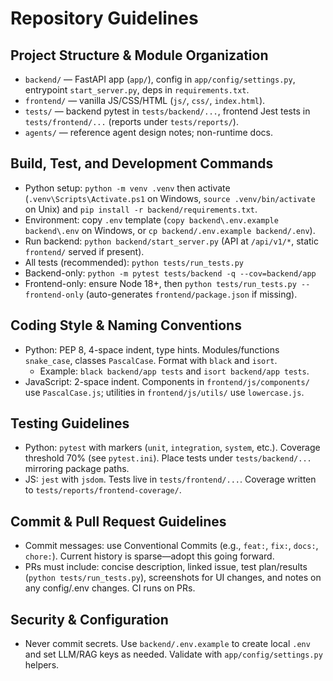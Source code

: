 # Repository Guidelines

## Project Structure & Module Organization
- `backend/` — FastAPI app (`app/`), config in `app/config/settings.py`, entrypoint `start_server.py`, deps in `requirements.txt`.
- `frontend/` — vanilla JS/CSS/HTML (`js/`, `css/`, `index.html`).
- `tests/` — backend pytest in `tests/backend/...`, frontend Jest tests in `tests/frontend/...` (reports under `tests/reports/`).
- `agents/` — reference agent design notes; non-runtime docs.

## Build, Test, and Development Commands
- Python setup: `python -m venv .venv` then activate (`.venv\Scripts\Activate.ps1` on Windows, `source .venv/bin/activate` on Unix) and `pip install -r backend/requirements.txt`.
- Environment: copy `.env` template (`copy backend\.env.example backend\.env` on Windows, or `cp backend/.env.example backend/.env`).
- Run backend: `python backend/start_server.py` (API at `/api/v1/*`, static `frontend/` served if present).
- All tests (recommended): `python tests/run_tests.py`
- Backend-only: `python -m pytest tests/backend -q --cov=backend/app`
- Frontend-only: ensure Node 18+, then `python tests/run_tests.py --frontend-only` (auto-generates `frontend/package.json` if missing).

## Coding Style & Naming Conventions
- Python: PEP 8, 4-space indent, type hints. Modules/functions `snake_case`, classes `PascalCase`. Format with `black` and `isort`.
  - Example: `black backend/app tests` and `isort backend/app tests`.
- JavaScript: 2-space indent. Components in `frontend/js/components/` use `PascalCase.js`; utilities in `frontend/js/utils/` use `lowercase.js`.

## Testing Guidelines
- Python: `pytest` with markers (`unit`, `integration`, `system`, etc.). Coverage threshold 70% (see `pytest.ini`). Place tests under `tests/backend/...` mirroring package paths.
- JS: `jest` with `jsdom`. Tests live in `tests/frontend/...`. Coverage written to `tests/reports/frontend-coverage/`.

## Commit & Pull Request Guidelines
- Commit messages: use Conventional Commits (e.g., `feat:`, `fix:`, `docs:`, `chore:`). Current history is sparse—adopt this going forward.
- PRs must include: concise description, linked issue, test plan/results (`python tests/run_tests.py`), screenshots for UI changes, and notes on any config/.env changes. CI runs on PRs.

## Security & Configuration
- Never commit secrets. Use `backend/.env.example` to create local `.env` and set LLM/RAG keys as needed. Validate with `app/config/settings.py` helpers.

